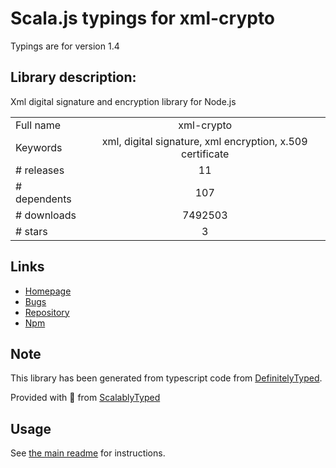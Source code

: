 
# Scala.js typings for xml-crypto

Typings are for version 1.4

## Library description:
Xml digital signature and encryption library for Node.js

|                    |                 |
| ------------------ | :-------------: |
| Full name          | xml-crypto |
| Keywords           | xml, digital signature, xml encryption, x.509 certificate |
| # releases         | 11 |
| # dependents       | 107 |
| # downloads        | 7492503 |
| # stars            | 3 |

## Links
- [Homepage](https://github.com/yaronn/xml-crypto#readme)
- [Bugs](https://github.com/yaronn/xml-crypto/issues)
- [Repository](https://github.com/yaronn/xml-crypto)
- [Npm](https://www.npmjs.com/package/xml-crypto)
    


## Note
This library has been generated from typescript code from [DefinitelyTyped](https://definitelytyped.org).

Provided with :purple_heart: from [ScalablyTyped](https://github.com/oyvindberg/ScalablyTyped)

## Usage
See [the main readme](../../readme.md) for instructions.


